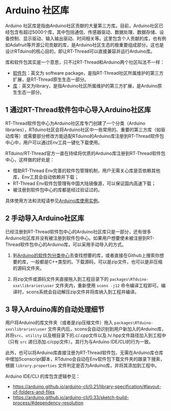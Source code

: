 # Arduino 社区库

Arduino 社区库是指由Arduino社区贡献的大量第三方库。目前，Arduino社区已经包含有超过5000个库，其中包括通信、传感器驱动、数据处理、数据存储、设备控制、显示驱动、输入输出驱动、时间相关等。这里包含个人贡献的库，也有例如Adafruit等开源公司贡献的库，是Arduino社区生态的极重要组成部分。这也是设计RTduino的核心目的，即让RT-Thread可以直接兼容并运行Arduino库。

库和软件包其实是一个意思，只不过RT-Thread和Arduino两个社区叫法不一样：
- [软件包](https://packages.rt-thread.org)：英文为 software package，是指RT-Thread社区所属维护的第三方扩展，是RT-Thread原生生态一部分。
- [库](https://www.arduino.cc/reference/en/libraries)：英文为library，是指Arduino社区所属维护的第三方扩展，是Arduino原生生态一部分。

## 1 通过RT-Thread软件包中心导入Arduino社区库

RT-Thread软件包中心为Arduino社区库专门创建了一个分类（Arduino libraries），RTduino社区会将Arduino社区中一些常用的、重要的第三方库（如驱动库等）或需要部分修改方能适配RTduino的Arduino库注册到RT-Thread软件包中心中，用户可以通过Env工具一键化下载使用。

RTduino/RT-Thread官方一直在持续将优质的Arduino库注册到RT-Thread软件包中心，这样做的好处是：

- 借助RT-Thread Env完善的软件包管理机制，用户无需关心库是否依赖其他库，Env工具会自动依赖并下载；
- RT-Thread Env软件包管理有中国大陆镜像源，可以保证国内高速下载；
- 被注册到软件包中心的库都是经过验证过的。

具体使用方法和流程请参见[Arduino库使用实例](/zh/library-examples/README)。

## 2 手动导入Arduino社区库

已经注册到RT-Thread软件包中心的Arduino社区库只是一部分，还有很多Arduino社区库并没有被注册到软件包中心。如果用户想要使未被注册到RT-Thread软件包中心的Arduino库，可以采用手动导入的方式。

1. 到[Arduino的软件包分类中心](https://www.arduinolibraries.info)去查找想要的库，或者直接在Github上搜索你想要的库，一般都是C++类型的。下载源码，可以是zip文件，也可以是非压缩的源码文件夹。

2. 将zip文件或源码文件夹直接拖入到工程目录下的 `packages\RTduino-xxx\libraries\user` 文件夹内，重新使用 `scons -j12` 命令编译工程即可。编译时，scons系统会自动解压zip文件并将库纳入到工程并编译。

## 3 导入Arduino库的自动处理细节

用户将Arduino的库文件夹（或者是zip压缩文件）拖入 `packages\RTduino-xxx\libraries\user` 文件夹内后，scons会自动识别到用户新加入的Arduino库，并将`src`、`utility` 以及根目录下的.c/.cpp文件以及.h/.hpp文件路径加入到工程中（只有 `src` 递归添加.c/cpp文件）。其行为与Arduino IDE/CLI的行为一致。

此外，也可以将Arduino库直接注册为RT-Thread软件包，无需在Arduino库仓库中增加Sconscript脚本，RTduino会自动在Env软件包下载文件夹的跟录下搜索，根据 `library.properties` 文件判定是否为Arduino库，并将其添加到工程中。

Arduino IDE/CLI 的库包含逻辑参见：

- https://arduino.github.io/arduino-cli/0.21/library-specification/#layout-of-folders-and-files
- https://arduino.github.io/arduino-cli/0.33/sketch-build-process/#dependency-resolution
